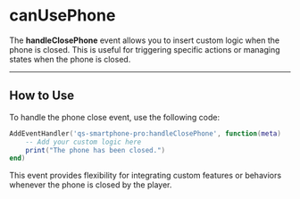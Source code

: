 # canUsePhone

The **handleClosePhone** event allows you to insert custom logic when the phone is closed. This is useful for triggering specific actions or managing states when the phone is closed.

***

## How to Use

To handle the phone close event, use the following code:

```lua
AddEventHandler('qs-smartphone-pro:handleClosePhone', function(meta)
    -- Add your custom logic here
    print("The phone has been closed.")
end)
```

This event provides flexibility for integrating custom features or behaviors whenever the phone is closed by the player.
